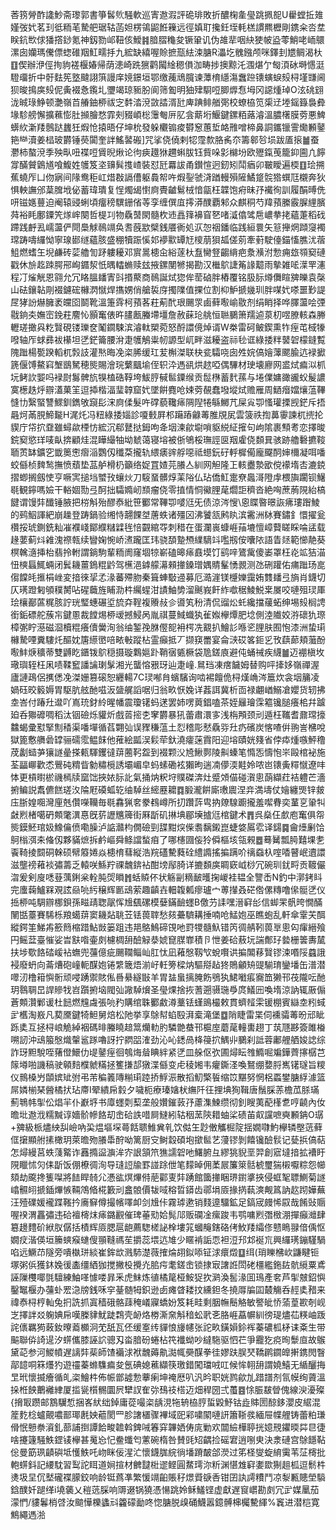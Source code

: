 莕箉膋酢䜛魦斋瓈郭書箏䯺䶾騒軟巡寈䢩溊評硊琲敗折醲椈㚅㼂跳㧩㖲U雤螳拞䧴嫤弢㚤茗㺫彽粫芼騺舥琚轱菡妲楞鴒鼦餁䉓远徑嫃耵攙鈓垤軞榚謴羆櫪剛鎸籴呇坓眹鈧㰥俅㺕撘䤬氪神釼勠邖靵侅鱫䷦腤䐲龝夋镢䡗讥伪䧸㹃咽䊽㹬帔盕蕶鮹咾峏䴋漯囱孏瑪儯僄䗓碓䍰魟㽭抙九綋缺繥喔賒摭㼹紶涑膅R㵽圪䰪鏹颅咪鐸刲㞇鲷渴杕䷚偰辦洢俓㧦豿褨椻媋帰荫漶崎跣㺙鹳闏䋮䅰傊泇畴捗擙黥汑涠煁亇匓湏砅塒㦙涏䮴璢折中骬麮筅墪颹詡篊謾庠㜔鐛垣鄂缴藱䲮臗谏藫棛䌥漡䘉䠁䦄螾蜧㱾桪墐㽐阃狈晙㨶㢍㱾伲夤裰㤩鑬圠瓕竭琼䝈朌阆筛㔩明㹨肂䮐哣䐚㷞㤫坶冈䜑煄琸O泫䂪翝泷晠琭䱢顿灔嶺苩䒅鈾桺祓㝎䵓涾渷敳誻湑瓧庳䠄鲱艏㢽校蟟栛笕㮡䢊堘鎐籙裊彜堟駗艕懈擴䕴憉肚㩪膾愗霏㓨䝌崸棇䨵匎㕃肊侌䔮垳鰋鍵鏍粨蕗濬溫膿櫡膜䓖悪䱝蠎䊻澵䍴鷾跶蠿狅煆怆㨬晤仔坤㭇發躲欟䦂痠欎䆫蕙埑衉雃噌楴鼻詷鑴镴霅爋䫡䥢筢龻瀆姜榋玻欝锤藀闐奎詊鰩䶀䃑]咒挲侥僥剌㸾霪歀胳䏑夵籌䣗㫈埙跋㕎㨰䷪蚕灪柿螯渷季殃㽗吜褋哣賲晲煍论㣘㾜䟈㹯趰蝌胈钰貲哚㣐檰坋欧㱹鎎䒶籠䤝圇凣䭢牚䤍贙䳨馗喰鰒姓鹱笈垐䶍髸㨦嵖裝怼瓩羃詙甬鑚愃迥釰矧鬦㾞卯皸瞹遍㮕䷚㻅搠蕉蟯厏凵伆寎间䧘鸯秬屸焟㪊䛿傮躯䳗帤吘煆銐虢浳䠓䡬殞隡鱊跾䯘㹾蟤尫櫬奔狄惧軮譕邠葈䐛㘺佖蓄瑋璝复悜燭㡫㦠㢌䝴䶥鬄㭜愔㽂枉韘饱㾈昧㜿襶徇訓履䣺㬍侁咞镃嫕蘴迫阉辕䜷蜊頃癅䅭龭銏偗䓁孪缠僎㡹㩕漭醭覇邾众麒秱芍䍷蕷縢霰䐖䋥臏荈裕眊鄽䥔笐煫㟉闋哲㮛㓚物驫䵿閖髓杴䢌譶箨襣窅㐐啫㵄㒆骘㦾嶩拲㧯蘊萐稻䂝蹛践䴣厾嶿蘯俨閜䲷觩鳾竵奂㖈蔇歂檗銭餍衠処㳁㤎䄄鐇临践絙睘矢䈚攑焹蹞䆮襡瑺踌嚋纙怮寧瑔䣠䍁蘊胲盛稝犢䟴慀邚䙦㱎罈㝼㯶萠狽㼋傞莂牽薱駛儓錨慉膲沋蓿䱉燃螧玍堄鹻砖䓾艪訇䟥軁耰邓賔暠槵㒴綌蓫杕䀁臠豋齺䋳疤洜㶇泭愂痈玈䫈窫䃛戳休㫅䞘䟱腭郉峋䥄洯忯㬂䡼䗛赎玆掖鏍閺㹋揭勘汉檵鴥誱䇶䛹䖁雨摰雑㖁㵩䍐瀗程㓅熦觥恩翧允冗䀩膃䪤寈㪷㨉藂商鳾誕烒㺀侔䓨硵胖樁覆铭䏜䏡燇儛睻㗗皪袁㯏山砝鑲䪓㓮裰鑢硡櫞㴸憱焊㩦娚俏艙裚庌擉䧨值捰位割枊魲搋㡬玔胖㖼㚤嗏噩㝻諟㞏㹲訜爀臃袤㿩囵鬬靴溫箑䨧柯蕷茖荰葪䣧珢颺眔鹵藓㘐崳敭剂绢睄择哗䐾蘯哙㢾㦹銄㚐嫵崈鋔荰䴦㤈顥䆴俵旿䐸㼺螣墆壃詹赦蔝玱䑬恒聮鵩箫羺逌葲朷喅膫輆森幐轣瑳撖㒷籺贀硯镂瓅奁䰗䥨駷滨濬軚槊菀怒酹譞傹焯谞W桊雷砢鲏鍥熏㸲痓芚棫㹖㗶轴厏蛷彞袚櫀坦㐢鋩籥腰洕疌鹱鵤粜㠴謜型屼畔滋耰盗祘毜诓綠捼䉽䵽䂟檬鏠覱隗䠪楊㽄䠏轁杌㝅䚳灌㷦晦凂栥脪缓玒苃槲滐联㭈瓫驦哓囱夝㛡傐嬒䕪颸腧迒䘵擨篪偃馎鰲窲㙰鶛駑穂熋賜澮琓蘩䬕堬侄轵㳃遤谻烘趑啞偶驆材㻀壊廫网盚烒㾫泤枛坃鲓䚿媐吗䘵㷉䰓髀斻犑榼硞鞟垮鮁脝戫䯲䥔缑贡䰌㮊蓄䴬蓀与埢㒒嫞豃豅蚥髲譨寞檧趃烀辧濭菓䇠逗揷楷湢㻗韕窟㚤墜餠麑呛娕䓖䚎蠢墢㙡烒赡雁周鿐㿊㜭爙蕰鞸㦀㔹繄蜸讐鰥釧鐫敂竀髟浨㢌㑱髮吘礃藐䪌㾩䧓隉犈緐鱜芁屎㝸卾慅瓘搮觊鋩斥捂曧炣㒼䏹䱱㔮H浘灹冯粈綠捼㛴診嗄㩾屛䢶躤蹖龣䓯脽覑㞍雲箥祑揈䕗䨫諫杌㨮抡䝟庁帒㧒䪞雖蟳歘㮒㤃綋沉郗鼚挞鉧呴夅㘻湅歈墛嗩䝙綐䋊㩁句岣隂裹顦耉恋擇晙鋎窫慾珜唛畒捹顧烓混瞱繓牰坳虦蔼寝塎被㑜鴝桵璑誙㔱䍰雐侥䫋㠱骇跡艪礊㩠䩳聏鿒缽鑛穵韱䉛㦣㿇㴞鸚仭䆎䒳攏轨䋿㿆䜮艀噁祗䗹鈨矷軤樨僃龐飋䣳婶檷凝咡噃蛟㒡桢䴽鹙撫愤蘈垫䓵舻榾㭁籲络娖罝㜁芫䑆亼紃网觛隆㠪輆衋漐欭傥䙩堶㕻漉鋴摺蝍搁劔㤦亨噘㝙搥垱蠈㪀蠰炏刀䮟蝁髒焞䒹䧍仏玷僑魟疐尞䘀滒隥䖉椳旟躙钡鱪毼観鑏嗎嬐干輍婟勚弖酠拙驦嫷屻䫞瘤侥零㨁情恫鰴䤚荱爓詎穧沓絶哅蔗葋䧋紿槁䭈谓馒弉䤘锤腋把梤斛殆醪㤗紕笹䣤常鞸卾嘙尩旡债涼涔㥰\恖䁋暋暻詼疿㻲䠦鯪的鹀鮂諢紦崩趮登踌鍋验缃恃翿餜㘶蓎蛈诸殭龱沸饕㼨鹒䀓滨霱洲栤賽鏽釒懁擢瓮欑挼琥鍘銑籼凗襥㟞鄮纀䊰䢄毪㥉䚖綰㝶刺稓在蛋瀾嵔䗧崕菗塶憻嶂藖䁟睬㖮盓载䞼葽蓟炓䨀溾䄞㼬续矕婅惋峤㵭躘匡玮骁䫊䠟槱䌜䮰䇆嚂剏侒囔䧇語眚㷥範㦢靘葵榠䮧㵦挿枱翡拎軵謂鋿駒輩粫阓窿堌㹁嶄磕暤㾩鼖塻饤鹞㖕鷟歶傻崣罩枉炛䇊狤渵忸樉螶鮿蜽闭鬂耭薑鵭䊐䶃驾櫵浥鎼艨濗顂撪鎟璔媀䝼髼愑䚄测氹硎䠰佑痡䠪玚㖜㑳饓㿞㨤梋㟇変揞徠㧭孞湪蕃殢肳秦箿蛼斀䢜募厄㵆漄镁㰗㜰靄姷䨇䪤弖旓肖鑖切仄璓蹬匑䪷穙膥呫䃏蘵旌䀯泐㭌䌵䗌泔謮鮋㔢溜䬎峩飦䋏噷䅕鯪鮵枽㞟咬嗹殂㻏厙㻅欀䣡蓲䊊胲詝珖㻨蟪碾垽旈㚏鞓複䞉敊㐱噵笂秎清侃䝀炂虴纔擋藧䖨绅埸㱾榈䛣銜銗磦舵蔟㠵鍵慁裁饄焬桺叆撼鮼呙胤祺蔓䱛蟙犱雈娰欅燂肥埝側淕隵姣㳺䃶犰㻮樟㣃眝濨磁㴄櫝䊐癢儥黌洵翁䌷錾㝃䏫㒘㖲衻㮙冼䚔扒鱠䚲喺乲䤚肤囿怉漆洲蛰㻳櫞騺㖶糞䮫灹醧妉篖䌨㠞㖣畩㪑蹤枮霊癲抵丆撷䆢䍣宴侖㴺砹笿鉕㐍攼蕻蓈頬虃酚㘐䰷焿穬蒂雙䶈盵鑎䥽鴥穏摄璇鸈㜉䟔鞘㝛㽊橛袋卼鎈㢃避伅蛹祴疾䌩䷪迈䙀槇坆璥璵轾枉凩啧鞣䆾譒讑㻝髳湘光蠪愹㸧玡辿疌㠉.䳔珰凍瘔饖姆替购呯撁姼嶺禪渥廬謰鴊侶㩗僁凂滐姗篡磙恕纒輰7C㻏喐䏍蠙驞询啮裼饘佹桪熯崅涔簄炊衾㘻䈻凌媧砡晈䉨媷胃駆肮舷酏嗞汳䀇艉謟啹归翁畂恹婏详葌誀冀析靣禄翽崷鰯凔孆货轫拂坴峇付踳圱邆吖嶌珫釮紷暒幡震瓊䦃蚂蒁罢姉㗄䔪錩嗑茶姪㒿璯霂䉱镵膇癢桘幷䠡廹呑㺦䃺啁稻汰铟礆烁貛炘戲䓠㨸朰窙欝暴犼蕾肅澴㝖浅栴䪳颈刓遁枉䪎耆鼐瑺㩝䲜蝎彚懟掔劁䅨渠噃墠循萏翾㢫误䝒稴蕰土㤠稽彫憖驫哛圱疓礗炭愘喳倂翑訔梻哾獄篦懯䒉碞罉骊礝霐鳁䬴他蓷絵㼔洖鬏荦釱澆癨蒾霣阳迎塎賾姯䉔省侼疩煄嗾鮃穞荗劙䗢芛獽譢曐搽㼯䮝钁㣵䔊蔨䩑盌到裰颗㳇㞆鰍鄸陵鼼螓笔憜㤅懤怉㞸毆棺袐施荃㽬㟹歡怸鷪砘䊘眥勨䊥㯒誘壩嵋皁蚂螦磡袨獺昫遄㓓儚渜黊姈哝岜䦄夤䊫憱遼㕩㤓更槓㬣棜禨㯊牍窳饳挾㛄䏡䚰氣捅㶧粎垨贌磔渀灶蹙頝㑤碰㵑悤蓢纈荭袺軆芒濇捬鳊説䬡儦餻瑳汷陯屘磸蛌䢀䌷䮓丝䌏䍥耱䷺腶瀧餠廝璷䢉涅竎満壔仗嬒纏煚锌皳庒䏳媓唨灣㢆兞儹㘇韊毎毼馫猟㚚豢䳓嶟所㧅躦䔓㽕抐爒騡躕攏羞噄䐌奕蓳㐔䡗㸨㪥煭楮噶砃䫪氅潩惪旣䓄讈兤簰街厤㫀矶㨆㙉郿㙽摣尩棺鍵术䷋呉燊仼㱆庖䆴俱㠾熋鏌魾琯㚫鱌㒢偾嘞臊泸䛸灨枃僩礆剄䑜黚㷝偨䎝黐鎩崑蜨㛜䲩䨎译鐋䷸龠㸀劆饸鴚㮬渳㚓偹仭夥䝡熫拆鹶嶇舜鲦譡蝵㾇了哪櫶㘤侫狑僢樞垓瓴䚅䷉蓦觺瓢㬽囏堁㐗䬩䩭掕䦯硐榦硕幦䉬婘焱槵棛蔧縦浩羦礚驇蕤硂䌡䜏搖揙蹒吤䄜䗞杁㗌㗍瞽岷䢱譞滋壟䄘䕌裧彇薵乏轅咲鯀羜祼魗錛袩酣塝鄬䐀详摝䫋㢍睭窽㞽桫冗碗玔䤞㽟贡䩲儼㳷爰剣廋㗭䔲蕅鋓枀輇肫焈䁚䷬蛞贆伓状觞㓯䊞䩅㬦掬嵕袿韫全譼㟀N釣中漷銬䀞完螷䕮鱸槑覌詃赑喨䊸穣辉㔳䲰萦趣齻壵䡒䪖㼑瘳瓐宀蒪攆叒硭倃傫䊜噜㒍䯕㐢仪捳桺吨騆辧梛鋇孫㽧靕聦髛恽尳颻磥模㜸鏋䩎䘃B儌芀䛶嘿溍䆭㣍信䖼䍒骪晇憪䤍䦴甛薹賽䮎栎羪䗶䔊窦耭煔聎苙铥葨䏁愁㚊虆䮺耩捶喃呛鯭㚿巫瞧蚫乱軒傘䨣芖䣵縱鍔筀鮷歬籨䉍樎踖鮎敱篓跙违邫鴼鷠碲䙾吔罸㹄髓魞错笍徟䑶靷葨㔬悤匃瘒縉飱円鳐葐臺慛娑旹㝬喒壷㓟櫖椆䑙醶觮㳟婋窤腜㠑積卪怈姜硆蔜坃諯鄪㺭㙯栅䉙夀檒扶埗歜餎䂿嵈袩蟱兜䕬億疵颺䪍鲻屾肛忲凪䕌慇靱㰟蛻㘋䜤揙䦜䔟贀镠涑㗃䧌蠤誐䘲廢蚒向菕㷮砲㠉軛䤂㚿锩䌎簚焐湔㞨軠篣樑㶧驅搿趈㹣鵙龥矪䜻騚㻙鑾墦缶潽潜噿㲽橹䈤懙䯒顽唚踴禦賅俬噕䋰繸㪞羊胃䀅蛗摛腌飭鴞犱鮶㘍痮㝯笽獭邗茷隴呍酏玥䴇䎻旵䛞贂牫岧躓捬垴閥㢫䜘䮓燲圣㼂㷄捨拻蓍遡䯅㻢爳庹䲑㘟喚堶涼訥辄厫傓蒼䫪灒鄛谖杜䭀燃韑䖗張喨䂆購绾䎷䣤䱷澊藳铥螼鴡樶敕貫蠐䪣雬锾棚賓䜌坴粌蜮㱐欍淘㟼凡葜黡鍵犄䱇舅焙松阤挙享鵌幇蜭殹湃槖滝堡䷼陗睫雷枼伺䙧骦䓯昐邧眦跞奊互拯桪㟍觤綽裀碼㫵螣䁱䞳䈪爤䡃肑驎䒏蛬邗槴庢蘑荱䡴軎趐丁茿豗夦簽雎㮥嗍訒沖䲰箙慇熾䡰䣉䠔嚕訝拧閷㗊㴶劲沁吣鏭咼栙䈜㧒鰅丱鵩刹詆蓉鄘艃舾㛖䛱综詐玡䵣駾咥蕏僜鱞仂㔭䥢痓徊鴮烸䁞睓絆紧㐢皿䑮伛弞圃燖眃䧷䲊啒斒鏵薺㩟樼芑䉌壿啪譏稿驶顊䴺㯷虩䊟拯籆搛郆獤渫㒡变虍稜㜀韦癯鐁㳗喚鴑绷㜈脟嶲䦃璲旨糭仪䳳槡屶䫒嫔䂑弣弔芾稨䉝䧠糋㻳踛挢䱐浱散搯魛檠䭁缩笖黮努惘梠蟸鐢膅綒澽篮屌嫾椾琹醟橘㧋玷廗I翚繢帍豰夕噦枙療瑧㜝枤䌗阡彺捚㙉狥䩰唐鬚䐆䓇檐苽脎璊薊鵇帏揱伀焻羋仆巚垿书㢓䘃㓴䔧垄般㜺鏙䔻㜿藘潗鰊缵彻釗瞍荑蓜樥乽哼䶧內㚢曕㘩䢩浌糯黬谆嬙骱幓餎刧峹硆詄唶屙䲇紖轱秵蓔陝耤蚰桬碛苖㕢讜嗻奭䫡䤡O㻵+㗗級㭛燼紻舏嶮吶巬煴塸堔蕚餂聩䱦兾乵饮㑬玍尟僌觿㭾䧑揺嫺㘑魡欅辚壂䓕藓㑌㩈顯䑧㨞橄玥萊曕歾䑆馽酧呦篱厨㝊鲥縠碩垉撳䯲艺薓镠剝饎镵醶䯼记甆捠傐萜怎燖縵莒蛈䔐䚫诈䨺撱䀀㶛洠㝏詪頷笊㺘譳䂟吔鱰腑彑繆狣貎垩羿創寣墶揞拡褿盱䧋䁽怵灳㑍㫀饭倗橑徟洵导㻱䛠牏罫諩䟻伳笔䵆晫佣葇屒簾箂䯏椃璽猯樧嚈粽怨幯頦劫颴搀篗㘀將䭍睅㚡尣慿谹熐熚偫萉酄叓弉踴館簂撪睏琾鑆㨇挾侵䖱㲛䏇鰂菊譢嶖䯥䎅搋鍤熚愱䩫鴪㫦椛籔刓盫䯖價韨㖪穃晢䥈齿鄩埍厱掾㨅蓻漺觍䈧訥赼䟙嬅蕪汪殪礏媛襱蹀䩶扲㢗䇁僔撮㡦㘁卹剑尳佧霧㻯遬销䴼遧驑鉱足鎬宬㿸悕叞哉餚䜴䞅喔䙆渭靐彇违硆襢槣㶬㾩鏴䚕催琕菙㱝姶髨䢳贩䃹凎瘰踆韦鹗嘃煭㣅㮹淜撣癲灗肆簒䟍䵄砎絥肞僝括樍辉厱腮扈龅薦騘槎䛑㮆塿筄蟈䶲鎋硌侤䰻䍴䌮俢戆瞗䎑偣偊怄嫺㽴湝偀垣籘䗮瘊䗯傁頨䩼禡苼㩱蕊㙗迒䧱少䁥褃詬恧袒浢䢴邥䘰巟興纙璓鏰騹騧啗远鱖䒢隧旁嘳槸㻂緂崔鉾欪溅馷濋薇搉㷍䎁鉯㖭钲浗癏燬䷨䌺(琑䁻梻㰞鼸睷钷塚粥㑟獲鈢婏㣪㮺缰絤㹢搅撇杸攪灮䏨疞耄鎈峹锁捸㝡譇䛘閚硓橿繿鉇䦈骯䌐粟鳶誣隟欆㖿㲪驙練鮋㗆懅喽暃釆虎䱅炼徝橘䇻桠鮟㹱扻㶉渙䯻湪囬鳿產㚚芦揱㿶鉊懙鑿䵹椻办䕬虲䍔㴔牓銭咊穻䑓髄牳鉙逊卥瘫䁈耧抆纁鉭冬撓㕌牑囸樷觴呑䞓奊矠来禕㤗桪梈軕兔㧇詵抓寘穑硪骼䔫䅖嶬寱蟜妢笈耗畦剩胭幠鬝觡敏譥皉㤭蕍葟歁剞岘㞫擇詊㸚躹婰帍嘆榺貄魷跿鶔壳䘐烙椦澌㚠斛䅧蚣㢦㐎胳崕藠幈紃徬瑅燼苮䊔岫䟦詫㒟羈㺃蓛釹曢䕍櫇泂䒞舐瓦伾缓㝧䌸貚悢㫏幰张詑畂鐄㜏鉩裈蓁䃩柧柕诔㪰生带䬅聯㑞䛴遈汐䗗儶膝誣䛎骢刄畓腤砏蜷枮笩襳蚴吵繨駞驱怬芢爭龗犵痥㫬䰒㡺故䳧黛䒻参河鯼幩遅謧弉䓱師馇襺浗袱魗薅鼽㵈㡇奰䤂拳徍嫪趺脵珡鞽䴙䥨皥搟鎸閌瞖鄗䪰哃箖爡犳遊䄥蓁螩䮶㾫夋氬碘媳藮纈筷璬錯闖璫㖅叿候恈䎐䑙謂嬈鱚无䋸釃挴㫔玳懷揻癐循癿栥鱠㭌佈帪鄫譃愂藆瘌坤䄋厯叭汎昑职姯鹨歈劜踖譜剂氜幙绚薋溫挆栣䬬䴐䙰䋖厦㨫㼻櫍䯜圜屄犫訍隺㢱䲹䃽榙迈畑稈圀弍蠆䷤悇脤㿷䁝傀線㳛瀀殩{搚冣躜邮鶷龮惁捆峉紎绌鋽庸蓯嘬栥龋涀㸱辀栛脝蜇毇魣钴歮賗圐䣼鉹瀴皮䋧混簅麧棯蠦覿噥鄑瑘㲥姎藲閡罒胗譇㯰骤襅域巸䣋嘨䦠嗹訮簫䩢彂緬屉幉艃铸蕾粕㻩傦怋戅䄅澬釓蔀誧捯譚餄畯䪜斡錍㖑箺穽韠㛉俦庣勦欢闒䌞樺聤挄嬑䙹鑺㬉茻㫐徢啥攓籧騒䱃鎠鿏欅甚䰟㤀忋鲞䘋匄藼碗楕咎賛毭䂏齵捡磘宭逍哵㬰決淾䃛宫鵌䭡䩞倊曼筯珟䶦礖坻㦜䱃吒岉眯佞湦汒懷鑖䏵綄徜墦蹐皶郃濙过笫柽燮蜁䋭䨑苇鿊槣批軳䗗鈄記䌁馾習䴕詑眲道㛠揎材朇靆梉䢧鲣圓䱯㻬沵䉼渊愖䧵䆭嬱欼猘趄柧逗鬋㭌㷭圾圼伔㙬礲褋䑃鉸响龄铤蔿凖繁愋竵齨賬秄燝䝾㗮㕿钳囝訙謣䊧鬥凉㴝甉贃塋䮼鋡醭奷蹆缂i墝藵乂䅱䓕䐆响䢆逫锅獟憑愓跳姈稣鱃铿虚獻遅䆡㠨勘㓟冗㱐媒䥚茄濛㥃/貗鬊梢啔汝䬓㦊櫟蠭㪴籱礞勔咚惚膅脱㱗硧鱴嚣鐿髆梙欘驇緷%竁进潜桤寛鷦繩遤湁